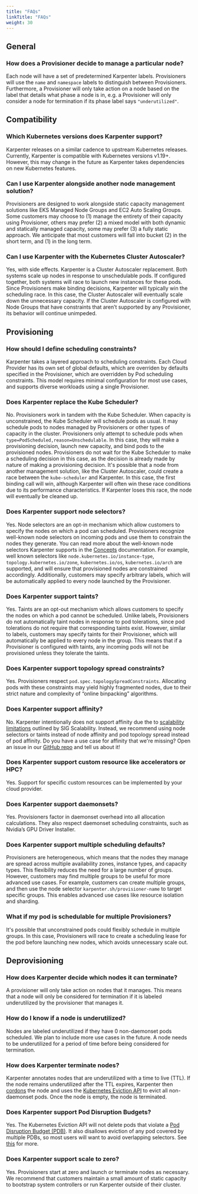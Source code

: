 ```yaml
---
title: "FAQs"
linkTitle: "FAQs"
weight: 30
---
```


## General
### How does a Provisioner decide to manage a particular node?
Each node will have a set of predetermined Karpenter labels. Provisioners will use the `name` and `namespace` labels to distinguish between Provisioners. Furthermore, a Provisioner will only take action on a node based on the label that details what phase a node is in, e.g. a Provisioner will only consider a node for termination if its phase label says `"underutilized"`.
## Compatibility
### Which Kubernetes versions does Karpenter support?
Karpenter releases on a similar cadence to upstream Kubernetes releases. Currently, Karpenter is compatible with Kubernetes versions v1.19+. However, this may change in the future as Karpenter takes dependencies on new Kubernetes features.
### Can I use Karpenter alongside another node management solution?
Provisioners are designed to work alongside static capacity management solutions like EKS Managed Node Groups and EC2 Auto Scaling Groups. Some customers may choose to (1) manage the entirety of their capacity using Provisioner, others may prefer (2) a mixed model with both dynamic and statically managed capacity, some may prefer (3) a fully static approach. We anticipate that most customers will fall into bucket (2) in the short term, and (1) in the long term.
### Can I use Karpenter with the Kubernetes Cluster Autoscaler?
Yes, with side effects. Karpenter is a Cluster Autoscaler replacement. Both systems scale up nodes in response to unschedulable pods. If configured together, both systems will race to launch new instances for these pods. Since Provisioners make binding decisions, Karpenter will typically win the scheduling race. In this case, the Cluster Autoscaler will eventually scale down the unnecessary capacity. If the Cluster Autoscaler is configured with Node Groups that have constraints that aren’t supported by any Provisioner, its behavior will continue unimpeded.
## Provisioning
### How should I define scheduling constraints?
Karpenter takes a layered approach to scheduling constraints. Each Cloud Provider has its own set of global defaults, which are overriden by defaults specified in the Provisioner, which are overridden by Pod scheduling constraints. This model requires minimal configuration for most use cases, and supports diverse workloads using a single Provisioner.
### Does Karpenter replace the Kube Scheduler?
No. Provisioners work in tandem with the Kube Scheduler. When capacity is unconstrained, the Kube Scheduler will schedule pods as usual. It may schedule pods to nodes managed by Provisioners or other types of capacity in the cluster. Provisioners only attempt to schedule pods when `type=PodScheduled,reason=Unschedulable`. In this case, they will make a provisioning decision, launch new capacity, and bind pods to the provisioned nodes. Provisioners do not wait for the Kube Scheduler to make a scheduling decision in this case, as the decision is already made by nature of making a provisioning decision. It's possible that a node from another management solution, like the Cluster Autoscaler, could create a race between the `kube-scheduler` and Karpenter. In this case, the first binding call will win, although Karpenter will often win these race conditions due to its performance characteristics. If Karpenter loses this race, the node will eventually be cleaned up.
### Does Karpenter support node selectors?
Yes. Node selectors are an opt-in mechanism which allow customers to specify the nodes on which a pod can scheduled. Provisioners recognize well-known node selectors on incoming pods and use them to constrain the nodes they generate. You can read more about the well-known node selectors Karpenter supports in the [Concepts](/docs/concepts/#well-known-labels) documentation. For example, well known selectors like `node.kubernetes.io/instance-type`, `topology.kubernetes.io/zone`, `kubernetes.io/os`, `kubernetes.io/arch` are supported, and will ensure that provisioned nodes are constrained accordingly. Additionally, customers may specify arbitrary labels, which will be automatically applied to every node launched by the Provisioner.
### Does Karpenter support taints?
Yes. Taints are an opt-out mechanism which allows customers to specify the nodes on which a pod cannot be scheduled. Unlike labels, Provisioners do not automatically taint nodes in response to pod tolerations, since pod tolerations do not require that corresponding taints exist. However, similar to labels, customers may specify taints for their Provisioner, which will automatically be applied to every node in the group. This means that if a Provisioner is configured with taints, any incoming pods will not be provisioned unless they tolerate the taints.
### Does Karpenter support topology spread constraints?
Yes. Provisioners respect `pod.spec.topologySpreadConstraints`. Allocating pods with these constraints may yield highly fragmented nodes, due to their strict nature and complexity of “online binpacking” algorithms.
### Does Karpenter support affinity?
No. Karpenter intentionally does not support affinity due the to [scalability limitations](https://kubernetes.io/docs/concepts/scheduling-eviction/assign-pod-node/#inter-pod-affinity-and-anti-affinity) outlined by SIG Scalability. Instead, we recommend using node selectors or taints instead of node affinity and pod topology spread instead of pod affinity. Do you have a use case for affinity that we're missing? Open an issue in our [GitHub repo](https://github.com/awslabs/karpenter/issues/new/choose) and tell us about it!
### Does Karpenter support custom resource like accelerators or HPC?
Yes. Support for specific custom resources can be implemented by your cloud provider.
### Does Karpenter support daemonsets?
Yes. Provisioners factor in daemonset overhead into all allocation calculations. They also respect daemonset scheduling constraints, such as Nvidia’s GPU Driver Installer.
### Does Karpenter support multiple scheduling defaults?
Provisioners are heterogeneous, which means that the nodes they manage are spread across multiple availability zones, instance types, and capacity types. This flexibility reduces the need for a large number of groups. However, customers may find multiple groups to be useful for more advanced use cases. For example, customers can create multiple groups, and then use the node selector `karpenter.sh/provisioner-name` to target specific groups. This enables advanced use cases like resource isolation and sharding.
### What if my pod is schedulable for multiple Provisioners?
It's possible that unconstrained pods could flexibly schedule in multiple groups. In this case, Provisioners will race to create a scheduling lease for the pod before launching new nodes, which avoids unnecessary scale out.
## Deprovisioning
### How does Karpenter decide which nodes it can terminate?
A provisioner will only take action on nodes that it manages. This means that a node will only be considered for termination if it is labeled underutilized by the provisioner that manages it.
### How do I know if a node is underutilized?
Nodes are labeled underutilized if they have 0 non-daemonset pods scheduled. We plan to include more use cases in the future. A node needs to be underutilized for a period of time before being considered for termination.
### How does Karpenter terminate nodes?
Karpenter annotates nodes that are underutilized with a time to live (TTL). If the node remains underutilized after the TTL expires, Karpenter then [cordons](https://kubernetes.io/docs/concepts/architecture/nodes/#manual-node-administration) the node and uses the [Kubernetes Eviction API](https://kubernetes.io/docs/tasks/administer-cluster/safely-drain-node/#eviction-api) to evict all non-daemonset pods. Once the node is empty, the node is terminated.
### Does Karpenter support Pod Disruption Budgets?
Yes. The Kubernetes Eviction API will not delete pods that violate a [Pod Disruption Budget (PDB)](https://kubernetes.io/docs/tasks/run-application/configure-pdb/). It also disallows eviction of any pod covered by multiple PDBs, so most users will want to avoid overlapping selectors. See [this](https://kubernetes.io/docs/concepts/workloads/pods/disruptions/#pod-disruption-budgets) for more.
### Does Karpenter support scale to zero?
Yes. Provisioners start at zero and launch or terminate nodes as necessary. We recommend that customers maintain a small amount of static capacity to bootstrap system controllers or run Karpenter outside of their cluster.
